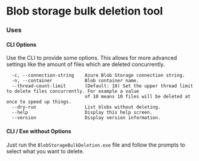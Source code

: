 ﻿# Blob storage bulk deletion tool

### Uses
#### CLI Options
Use the CLI to provide some options. This allows for more advanced settings like the amount of files which are deleted concurrently.

```shell
  -c, --connection-string    Azure Blob Storage connection string.
  -n, --container            Blob container name.
  --thread-count-limit       (Default: 10) Set the upper thread limit to delete files concurrently. For example a value
                             of 10 means 10 files will be deleted at once to speed up things.
  --dry-run                  List blobs without deleting.
  --help                     Display this help screen.
  --version                  Display version information.
```

#### CLI / Exe without Options
Just run the `BlobStorageBulkDeletion.exe` file and follow the prompts to select what you want to delete.
